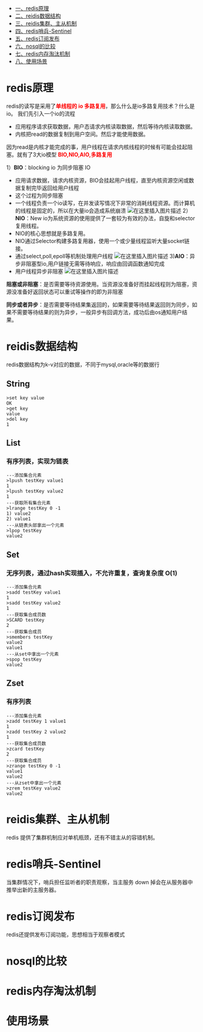 <!-- GFM-TOC -->
* [一、redis原理](#redis原理)
* [二、reidis数据结构](#reidis数据结构)
* [三、reidis集群、主从机制](#reidis集群、主从机制)
* [四、redis哨兵-Sentinel ](#redis哨兵-Sentinel)
* [五、redis订阅发布](#redis订阅发布)
* [六、nosql的比较](#nosql的比较)
* [七、redis内存淘汰机制](#redis内存淘汰机制)
* [八、使用场景](#使用场景)
<!-- GFM-TOC -->

# redis原理
redis的读写是采用了<font color=red>**单线程的 io 多路复用**</font>，那么什么是io多路复用技术？什么是io。
我们先引入一个io的流程
- 应用程序请求获取数据，用户态请求内核读取数据，然后等待内核读取数据。
- 内核把read的数据复制到用户空间。然后才能使用数据。

因为read是内核才能完成的事，用户线程在请求内核线程的时候有可能会挂起阻塞。就有了3大io模型<font color=red> **BIO,NIO,AIO,多路复用**</font>

1）**BIO**：blocking io 为同步阻塞 IO
- 应用请求数据，请求内核资源，BIO会挂起用户线程，直至内核资源空闲或数据复制完毕返回给用户线程
- 这个过程为同步阻塞
- 一个线程负责一个io读写，在并发读写情况下非常的消耗线程资源。而计算机的线程是固定的，所以在大量io会造成系统崩溃
![在这里插入图片描述](/assects/database/BIO.png)
2）**NIO**：New io为系统资源的使用提供了一套较为有效的办法，自旋和selector复用线程。
- NIO的核心思想就是多路复用。
- NIO通过Selector构建多路复用器，使用一个或少量线程监听大量socket链接。
- 通过select,poll,epoll等机制处理用户线程
![在这里插入图片描述](/assects/database/NIO.png)
3)**AIO**：异步非阻塞型io,用户链接无需等待响应，响应由回调函数通知完成
- 用户线程异步非阻塞
![在这里插入图片描述](/assects/database/AIO.jpg)

**阻塞或非阻塞**：是否需要等待资源使用。当资源没准备好而挂起线程则为阻塞，资源没准备好返回状态可以重试等操作的即为非阻塞

**同步或者异步**：是否需要等待结果集返回的，如果需要等待结果返回则为同步，如果不需要等待结果的则为异步，一般异步有回调方法，成功后由os通知用户结果。

# reidis数据结构
redis数据结构为k-v对应的数据，不同于mysql,oracle等的数据行

## String

```
>set key value
OK
>get key
value
>del key
1
```

## List

### 有序列表，实现为链表
```
---添加集合元素
>lpush testKey value1
1
>lpush testKey value2
1
---获取所有集合元素
>lrange testKey 0 -1
1) value2
2) value1
---从链表头部拿出一个元素
>lpop testKey
value2
```

## Set

### 无序列表，通过hash实现插入，不允许重复，查询复杂度 O(1)

```
---添加集合元素
>sadd testKey value1
1
>sadd testKey value2
1
---获取集合成员数
>SCARD testKey
2
---获取集合成员
>smembers testKey
value2
value1
---从set中拿出一个元素
>spop testKey
value2
```

## Zset

### 有序列表

```
---添加集合元素
>zadd testKey 1 value1
1
>zadd testKey 2 value2
1
---获取集合成员数
>zcard testKey
2
---获取集合成员
>zrange testKey 0 -1
value1
value2
---从zset中拿出一个元素
>zrem testKey value2
value2
```

# reidis集群、主从机制
 redis 提供了集群机制应对单机瓶颈，还有不错主从的容错机制。

# redis哨兵-Sentinel
当集群情况下，哨兵担任监听者的职责观察，当主服务 down 掉会在从服务器中推举出新的主服务器。

# redis订阅发布
redis还提供发布订阅功能，思想相当于观察者模式

# nosql的比较

# redis内存淘汰机制

# 使用场景